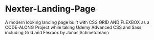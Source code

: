 # Nexter-Landing-Page
A modern looking landing page built with CSS GRID AND FLEXBOX as a CODE-ALONG Project while taking Udemy Advanced CSS and Sass including Grid and Flexbox by Jonas Schmetdmann
